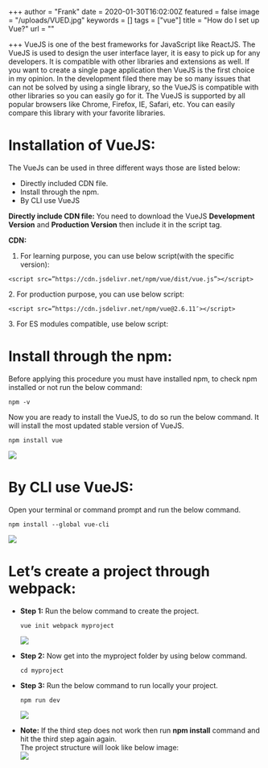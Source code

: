+++
author = "Frank"
date = 2020-01-30T16:02:00Z
featured = false
image = "/uploads/VUED.jpg"
keywords = []
tags = ["vue"]
title = "How do I set up Vue?"
url = ""

+++
VueJS is one of the best frameworks for JavaScript like ReactJS. The VueJS is used to design the user interface layer, it is easy to pick up for any developers. It is compatible with other libraries and extensions as well. If you want to create a single page application then VueJS is the first choice in my opinion. In the development filed there may be so many issues that can not be solved by using a single library, so the VueJS is compatible with other libraries so you can easily go for it. The VueJS is supported by all popular browsers like Chrome, Firefox, IE, Safari, etc. You can easily compare this library with your favorite libraries.

# **Installation of VueJS:**

The VueJs can be used in three different ways those are listed below:

* Directly included CDN file.
* Install through the npm.
* By CLI use VueJS

**Directly include CDN file:** You need to download the VueJS **Development Version** and **Production Version** then include it in the script tag.

**CDN:**

1. For learning purpose, you can use below script(with the specific version):

`<script src=”https://cdn.jsdelivr.net/npm/vue/dist/vue.js”></script>`


2\. For production purpose, you can use below script:


`<script src=”https://cdn.jsdelivr.net/npm/vue@2.6.11″></script>`


3\. For ES modules compatible, use below script:

> _<script type=”module”>  
> import Vue from ‘https://cdn.jsdelivr.net/npm/vue@2.6.11/dist/vue.esm.browser.js’  
> </script>_

# **Install through the npm:**

Before applying this procedure you must have installed npm, to check npm installed or not run the below command:

    npm -v

Now you are ready to install the VueJS, to do so run the below command. It will install the most updated stable version of VueJS.

    npm install vue

![](/uploads/Screenshot-from-2020-01-19-00-26-44.png)

# **By CLI use VueJS:**

Open your terminal or command prompt and run the below command.

    npm install --global vue-cli

![](/uploads/Screenshot-from-2020-01-19-00-37-59.png)

# **Let’s create a project through webpack:**

* **Step 1:** Run the below command to create the project.

      vue init webpack myproject

  ![](/uploads/Screenshot-from-2020-01-19-00-44-33.png)
* **Step 2:** Now get into the myproject folder by using below command.

      cd myproject
* **Step 3:** Run the below command to run locally your project.

      npm run dev

  ![](/uploads/Screenshot-from-2020-01-19-00-58-58.png)
* **Note:** If the third step does not work then run **npm install** command and hit the third step again again.  
  The project structure will look like below image:  
  ![](/uploads/Screenshot-from-2020-01-19-00-54-28.png)